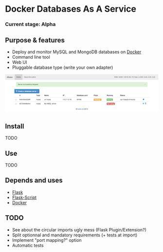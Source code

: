 # Docker Databases As A Service

### Current stage: Alpha

## Purpose & features

* Deploy and monitor MySQL and MongoDB databases on [Docker](http://www.docker.io)
* Command line tool
* Web UI
* Pluggable database type (write your own adapter)

![Screenshot](./static/img/screenshot.png "List of servers")

## Install

TODO

## Use

TODO

## Depends and uses

* [Flask](http://flask.pocoo.org)
* [Flask-Script](http://flask-script.readthedocs.org/en/latest/)
* [Docker](http://www.docker.io)

## TODO

* See about the circular imports ugly mess (Flask Plugin/Extension?)
* Split optionnal and mandatory requirements (+ tests at import)
* Implement "port mapping?" option
* Automatic tests